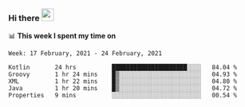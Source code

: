 ### Hi there <a href="https://www.gautamkrishnar.com/"><img src="https://media.giphy.com/media/hvRJCLFzcasrR4ia7z/giphy.gif" width="25px"></a>

📊 **This week I spent my time on**

<!--START_SECTION:waka-->
```text
Week: 17 February, 2021 - 24 February, 2021

Kotlin       24 hrs          █████████████████████░░░░   84.04 % 
Groovy       1 hr 24 mins    █▒░░░░░░░░░░░░░░░░░░░░░░░   04.93 % 
XML          1 hr 22 mins    █▒░░░░░░░░░░░░░░░░░░░░░░░   04.80 % 
Java         1 hr 20 mins    █▒░░░░░░░░░░░░░░░░░░░░░░░   04.72 % 
Properties   9 mins          ░░░░░░░░░░░░░░░░░░░░░░░░░   00.54 % 
```
<!--END_SECTION:waka-->
